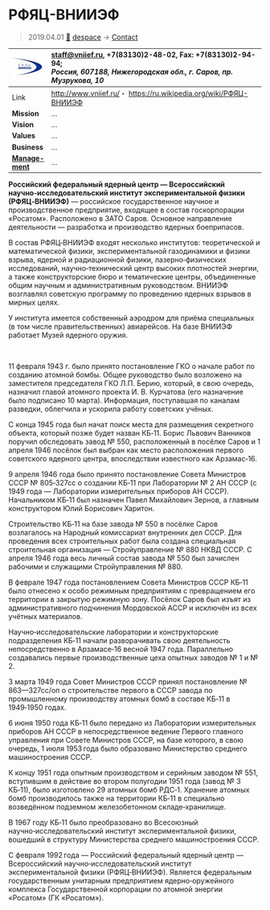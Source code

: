 # РФЯЦ-ВНИИЭФ
> 2019.04.01 [🚀](../index/index.md) [despace](index.md) → [Contact](contact.md)

|[![](f/con/r/rfyac_vniief_logo1_thumb.jpg)](f/con/r/rfyac_vniief_logo1.png)|<staff@vniief.ru>, +7(83130)2-48-02, Fax: +7(83130)2-94-94;<br> *Россия, 607188, Нижегородская обл., г. Саров, пр. Музрукова, 10*|
|:--|:--|
|Link|<http://www.vniief.ru/>・ <https://ru.wikipedia.org/wiki/РФЯЦ-ВНИИЭФ>|
|**Mission**|…|
|**Vision**|…|
|**Values**|…|
|**Business**|…|
|**[Manage-<br>ment](mgmt.md)**|…|

**Российский федеральный ядерный центр — Всероссийский научно‑исследовательский институт экспериментальной физики (РФЯЦ‑ВНИИЭФ)** — российское государственное научное и производственное предприятие, входящее в состав госкорпорации «Росатом». Расположено в ЗАТО Саров. Основное направление деятельности — разработка и производство ядерных боеприпасов.

В состав РФЯЦ‑ВНИИЭФ входят несколько институтов: теоретической и математической физики, экспериментальной газодинамики и физики взрыва, ядерной и радиационной физики, лазерно‑физических исследований, научно‑технический центр высоких плотностей энергии, а также конструкторские бюро и тематические центры, объединенные общим научным и административным руководством. ВНИИЭФ возглавлял советскую программу по проведению ядерных взрывов в мирных целях.

У института имеется собственный аэродром для приёма специальных (в том числе правительственных) авиарейсов. На базе ВНИИЭФ работает Музей ядерного оружия.

<p style="page-break-after:always"> </p>

11 февраля 1943 г. было принято постановление ГКО о начале работ по созданию атомной бомбы. Общее руководство было возложено на заместителя председателя ГКО Л.П. Берию, который, в свою очередь, назначил главой атомного проекта И. В. Курчатова (его назначение было подписано 10 марта). Информация, поступавшая по каналам разведки, облегчила и ускорила работу советских учёных.

С конца 1945 года был начат поиск места для размещения секретного объекта, который позже будет назван КБ‑11. Борис Львович Ванников поручил обследовать завод № 550, расположенный в посёлке Саров и 1 апреля 1946 посёлок был выбран как место расположения первого советского ядерного центра, впоследствии известного как Арзамас‑16.

9 апреля 1946 года было принято постановление Совета Министров СССР № 805‑327сс о создании КБ‑11 при Лаборатории № 2 АН СССР (с 1949 года — Лаборатории измерительных приборов АН СССР). Начальником КБ‑11 был назначен Павел Михайлович Зернов, а главным конструктором Юлий Борисович Харитон.

Строительство КБ‑11 на базе завода № 550 в посёлке Саров возлагалось на Народный комиссариат внутренних дел СССР. Для проведения всех строительных работ была создана специальная строительная организация — Стройуправление № 880 НКВД СССР. С апреля 1946 года весь личный состав завода № 550 был зачислен рабочими и служащими Стройуправления № 880.

В феврале 1947 года постановлением Совета Министров СССР КБ‑11 было отнесено к особо режимным предприятиям с превращением его территории в закрытую режимную зону. Посёлок Саров был изъят из административного подчинения Мордовской АССР и исключён из всех учётных материалов.

Научно‑исследовательские лаборатории и конструкторские подразделения КБ‑11 начали разворачивать свою деятельность непосредственно в Арзамасе‑16 весной 1947 года. Параллельно создавались первые производственные цеха опытных заводов № 1 и № 2.

3 марта 1949 года Совет Министров СССР принял постановление № 863—327сс/оп о строительстве первого в СССР завода по промышленному производству атомных бомб в составе КБ‑11 в 1949‑1950 годах.

6 июня 1950 года КБ‑11 было передано из Лаборатории измерительных приборов АН СССР в непосредственное ведение Первого главного управления при Совете Министров СССР, на базе которого, в свою очередь, 1 июля 1953 года было образовано Министерство среднего машиностроения СССР.

К концу 1951 года опытным производством и серийным заводом № 551, вступившим в действие во втором полугодии 1951 года (завод № 3 КБ‑11), было изготовлено 29 атомных бомб РДС‑1. Хранение атомных бомб производилось также на территории КБ‑11 в специально возведённом подземном железобетонном складе‑хранилище.

В 1967 году КБ‑11 было преобразовано во Всесоюзный научно‑исследовательский институт экспериментальной физики, вошедший в структуру Министерства среднего машиностроения СССР.

С февраля 1992 года — Российский федеральный ядерный центр — Всероссийский научно‑исследовательский институт экспериментальной физики (РФЯЦ‑ВНИИЭФ). Является федеральным государственным унитарным предприятием ядерно‑оружейного комплекса Государственной корпорации по атомной энергии «Росатом» (ГК «Росатом»).
